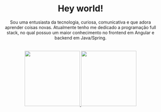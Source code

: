 <h1 align="center"> Hey world! </h1>

<div align="center">Sou uma entusiasta da tecnologia, curiosa, comunicativa e que adora aprender coisas novas. Atualmente tenho me dedicado a programação full stack, no qual possuo um maior conhecimento no frontend em Angular e backend em Java/Spring.<strong></strong></div>
<br>
<br>

<div align="center">
  <a href="https://github.com/glendaborges">
  <img height="180em" src="https://github-readme-stats.vercel.app/api?username=glendaborges&show_icons=true&theme=cobalt&include_all_commits=true&count_private=true"/>
  <img height="180em" src="https://github-readme-stats.vercel.app/api/top-langs/?username=glendaborges&layout=compact&langs_count=7&theme=cobalt"/>
</div>

